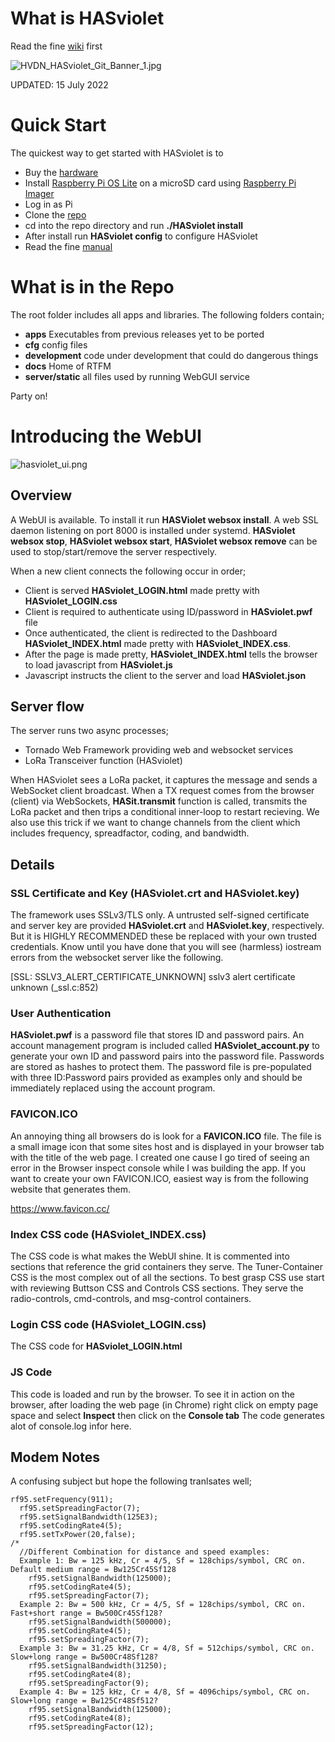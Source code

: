 # What is HASviolet

Read the fine [wiki](https://github.com/hudsonvalleydigitalnetwork/hasviolet/wiki/HASviolet) first

![HVDN_HASviolet_Git_Banner_1.jpg](docs/HVDN_HASviolet_Git_Banner_1.jpg)

UPDATED: 15 July 2022

# Quick Start

The quickest way to get started with HASviolet is to

- Buy the [hardware](http://www.adafruit.com/wishlists/503542)
- Install [Raspberry Pi OS Lite](https://www.raspberrypi.org/software/operating-systems/) on a microSD card using [Raspberry Pi Imager](https://www.raspberrypi.org/software/)
- Log in as Pi
- Clone the [repo](https://github.com/hudsonvalleydigitalnetwork/hasviolet.git)
- cd into the repo directory and run **./HASviolet install**
- After install run **HASviolet config** to configure HASviolet
- Read the fine [manual](https://github.com/hudsonvalleydigitalnetwork/hasviolet/blob/master/docs/HASviolet-RPi_Guide_v40.pdf)


# What is in the Repo

The root folder includes all apps and libraries. The following folders contain;

- **apps** Executables from previous releases yet to be ported
- **cfg** config files
- **development** code under development that could do dangerous things
- **docs** Home of RTFM
- **server/static** all files used by running WebGUI service

Party on!

# Introducing the WebUI

![hasviolet_ui.png](docs/hasviolet_ui.png)

## Overview
A WebUI is available. To install it run **HASViolet websox install**. A web SSL daemon listening on port 8000 is installed under systemd. **HASviolet websox stop**, **HASviolet websox start**, **HASviolet websox remove** can be used to stop/start/remove the server respectively.

When a new client connects the following occur in order;
- Client is served **HASviolet_LOGIN.html** made pretty with **HASviolet_LOGIN.css**
- Client is required to authenticate using ID/password in **HASviolet.pwf** file
- Once authenticated, the client is redirected to the Dashboard **HASviolet_INDEX.html** made pretty with **HASviolet_INDEX.css**.
- After the page is made pretty, **HASviolet_INDEX.html** tells the browser to load javascript from **HASviolet.js** 
- Javascript instructs the client to the server and load **HASviolet.json**

## Server flow

The server runs two async processes;

- Tornado Web Framework providing web and websocket services
- LoRa Transceiver function (HASviolet)

When HASviolet sees a LoRa packet, it captures the message and sends a WebSocket client broadcast. When a TX request comes from the browser (client) via WebSockets, **HASit.transmit** function is called, transmits the LoRa packet and then trips a conditional inner-loop to restart recieving. We also use this trick if we want to change channels from the client which includes frequency, spreadfactor, coding, and bandwidth.

## Details

### SSL Certificate and Key (HASviolet.crt and HASviolet.key)
The framework uses SSLv3/TLS only. A untrusted self-signed certificate and server key are provided **HASviolet.crt** and **HASviolet.key**, respectively. But it is HIGHLY RECOMMENDED these be replaced with your own trusted credentials. Know until you have done that you will see (harmless) iostream errors from the websocket server like the following.

[SSL: SSLV3_ALERT_CERTIFICATE_UNKNOWN] sslv3 alert certificate unknown (_ssl.c:852)

### User Authentication
**HASviolet.pwf** is a password file that stores ID and password pairs. An account management program is included called **HASviolet_account.py** to generate your own ID and password pairs into the password file. Passwords are stored as hashes to protect them. The password file is pre-populated with three ID:Password pairs provided as examples only and should be immediately replaced using the account program.

### FAVICON.ICO
An annoying thing all browsers do is look for a **FAVICON.ICO** file. The file is a small image icon  that some sites host and is displayed in your browser tab with  the title of the web page. I created one cause I go tired of seeing an error in the Browser inspect console while I was building the app.  If you want to create your own FAVICON.ICO, easiest way is from the following website that generates them.

 https://www.favicon.cc/


### Index CSS code (HASviolet_INDEX.css)

The CSS code is what makes the WebUI shine. It is commented into sections that reference the grid containers they serve. The Tuner-Container CSS is the most complex out of all the sections. To best grasp CSS use start with reviewing Buttson CSS and Controls CSS sections. They serve the radio-controls, cmd-controls, and msg-control containers.

### Login CSS code (HASviolet_LOGIN.css)

The CSS code for **HASviolet_LOGIN.html**

### JS Code
This code is loaded and run by the browser. To see it in action on the browser, after loading the web page (in Chrome) right click on empty page space and select **Inspect** then click on the **Console tab** The code generates alot of console.log infor here.


## Modem Notes

A confusing subject but hope the following tranlsates well;
```
rf95.setFrequency(911);
  rf95.setSpreadingFactor(7);
  rf95.setSignalBandwidth(125E3);
  rf95.setCodingRate4(5);
  rf95.setTxPower(20,false);
/*
  //Different Combination for distance and speed examples: 
  Example 1: Bw = 125 kHz, Cr = 4/5, Sf = 128chips/symbol, CRC on. Default medium range = Bw125Cr45Sf128
    rf95.setSignalBandwidth(125000);
    rf95.setCodingRate4(5);
    rf95.setSpreadingFactor(7);
  Example 2: Bw = 500 kHz, Cr = 4/5, Sf = 128chips/symbol, CRC on. Fast+short range = Bw500Cr45Sf128?
    rf95.setSignalBandwidth(500000);
    rf95.setCodingRate4(5);
    rf95.setSpreadingFactor(7);
  Example 3: Bw = 31.25 kHz, Cr = 4/8, Sf = 512chips/symbol, CRC on. Slow+long range = Bw500Cr48Sf128?
    rf95.setSignalBandwidth(31250);
    rf95.setCodingRate4(8);
    rf95.setSpreadingFactor(9);
  Example 4: Bw = 125 kHz, Cr = 4/8, Sf = 4096chips/symbol, CRC on. Slow+long range = Bw125Cr48Sf512?
    rf95.setSignalBandwidth(125000);
    rf95.setCodingRate4(8);
    rf95.setSpreadingFactor(12); 
```
